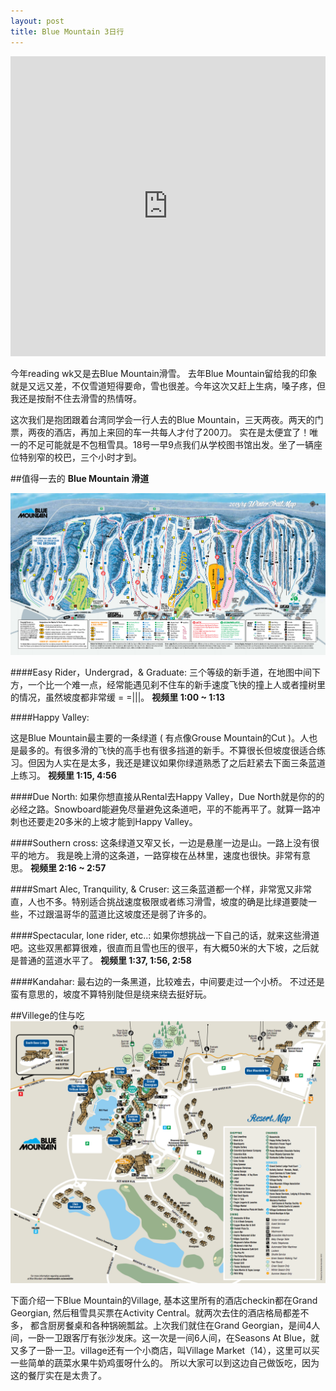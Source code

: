 ```yaml
---
layout: post
title: Blue Mountain 3日行
---
```


<center><iframe style="width:100%" width="853" height="480"  src="https://www.youtube.com/embed/Aagu_mHShas" frameborder="0" allowfullscreen></iframe></center>

今年reading wk又是去Blue Mountain滑雪。 去年Blue Mountain留给我的印象就是又远又差，不仅雪道短得要命，雪也很差。今年这次又赶上生病，嗓子疼，但我还是按耐不住去滑雪的热情呀。

这次我们是抱团跟着台湾同学会一行人去的Blue Mountain，三天两夜。两天的门票，两夜的酒店，再加上来回的车一共每人才付了200刀。 实在是太便宜了！唯一的不足可能就是不包租雪具。18号一早9点我们从学校图书馆出发。坐了一辆座位特别窄的校巴，三个小时才到。

##值得一去的 **Blue Mountain 滑道**

![Blue Mountain Trail Map][trail]

####<span class="green">Easy Rider，Undergrad，& Graduate:</span>
三个等级的新手道，在地图中间下方，一个比一个难一点，经常能遇见刹不住车的新手速度飞快的撞上人或者撞树里的情况，虽然坡度都非常缓 = =|||。  **视频里 1:00 ~ 1:13**

####<span class="green">Happy Valley:</span>

这是Blue Mountain最主要的一条绿道 ( 有点像Grouse Mountain的Cut )。人也是最多的。有很多滑的飞快的高手也有很多挡道的新手。不算很长但坡度很适合练习。但因为人实在是太多，我还是建议如果你绿道熟悉了之后赶紧去下面三条蓝道上练习。   **视频里 1:15, 4:56**
<!--break-->

####<span class="green">Due North:</span>
如果你想直接从Rental去Happy Valley，Due North就是你的的必经之路。Snowboard能避免尽量避免这条道吧，平的不能再平了。就算一路冲刺也还要走20多米的上坡才能到Happy Valley。

####<span class="green">Southern cross:</span>
这条绿道又窄又长，一边是悬崖一边是山。一路上没有很平的地方。 我是晚上滑的这条道，一路穿梭在丛林里，速度也很快。非常有意思。  **视频里 2:16 ~ 2:57**

####<span class="blue">Smart Alec, Tranquility, & Cruser:</span>
这三条蓝道都一个样，非常宽又非常直，人也不多。特别适合挑战速度极限或者练习滑雪，坡度的确是比绿道要陡一些，不过跟温哥华的蓝道比这坡度还是弱了许多的。

####<span class="black">Spectacular, lone rider, etc..:</span>
如果你想挑战一下自己的话，就来这些滑道吧。这些双黑都算很难，很直而且雪也压的很平，有大概50米的大下坡，之后就是普通的蓝道水平了。  **视频里 1:37, 1:56, 2:58**

####<span class="black">Kandahar:</span>
最右边的一条黑道，比较难去，中间要走过一个小桥。 不过还是蛮有意思的，坡度不算特别陡但是绕来绕去挺好玩。

##Villege的住与吃
![Blue Mountain Resort Map][resort]

下面介绍一下Blue Mountain的Village, 基本这里所有的酒店checkin都在Grand Georgian, 然后租雪具买票在Activity Central。就两次去住的酒店格局都差不多， 都含厨房餐桌和各种锅碗瓢盆。上次我们就住在Grand Georgian，是间4人间，一卧一卫跟客厅有张沙发床。这一次是一间6人间，在Seasons At Blue，就又多了一卧一卫。village还有一个小商店，叫Village Market（14），这里可以买一些简单的蔬菜水果牛奶鸡蛋呀什么的。 所以大家可以到这边自己做饭吃，因为这的餐厅实在是太贵了。



[trail]: /images/post/BlueMountainTrail.png
[resort]: /images/post/BlueMountainResort.png